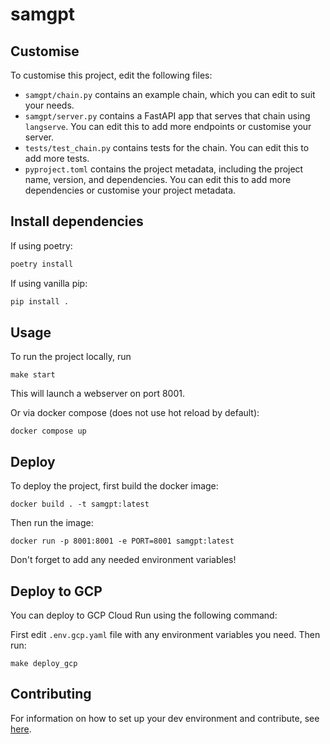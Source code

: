 # samgpt

<!--- This is a LangChain project bootstrapped by [LangChain CLI](https://github.com/langchain-ai/langchain). --->

## Customise

To customise this project, edit the following files:

- `samgpt/chain.py` contains an example chain, which you can edit to suit your needs.
- `samgpt/server.py` contains a FastAPI app that serves that chain using `langserve`. You can edit this to add more endpoints or customise your server.
- `tests/test_chain.py` contains tests for the chain. You can edit this to add more tests.
- `pyproject.toml` contains the project metadata, including the project name, version, and dependencies. You can edit this to add more dependencies or customise your project metadata.

## Install dependencies

If using poetry:

```bash
poetry install
```

If using vanilla pip:

```bash
pip install .
```

## Usage

To run the project locally, run

```
make start
```

This will launch a webserver on port 8001.

Or via docker compose (does not use hot reload by default):

```
docker compose up
```

## Deploy

To deploy the project, first build the docker image:

```
docker build . -t samgpt:latest
```

Then run the image:

```
docker run -p 8001:8001 -e PORT=8001 samgpt:latest
```

Don't forget to add any needed environment variables!

## Deploy to GCP

You can deploy to GCP Cloud Run using the following command:

First edit `.env.gcp.yaml` file with any environment variables you need. Then run:

```
make deploy_gcp
```

## Contributing

For information on how to set up your dev environment and contribute, see [here](.github/CONTRIBUTING.md).
